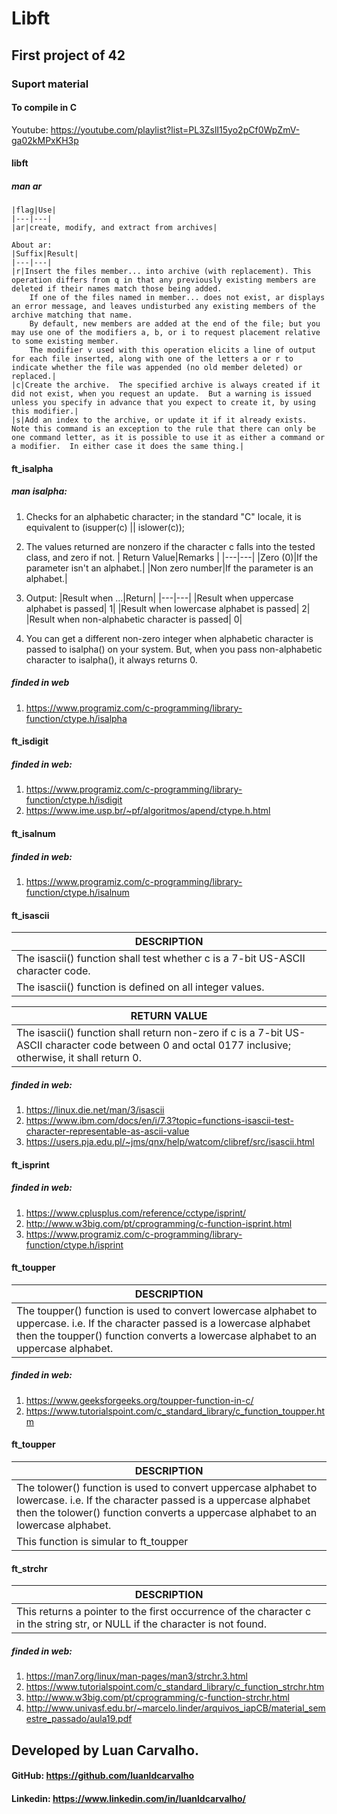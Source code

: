 # Libft
## First project of 42

### Suport material

#### To compile in C
Youtube: https://youtube.com/playlist?list=PL3ZslI15yo2pCf0WpZmV-ga02kMPxKH3p

#### libft
##### man ar
	|flag|Use|
	|---|---|
	|ar|create, modify, and extract from archives|

	About ar:
	|Suffix|Result|
	|---|---|
	|r|Insert the files member... into archive (with replacement). This operation differs from q in that any previously existing members are deleted if their names match those being added.
		If one of the files named in member... does not exist, ar displays an error message, and leaves undisturbed any existing members of the archive matching that name.
		By default, new members are added at the end of the file; but you may use one of the modifiers a, b, or i to request placement relative to some existing member.
		The modifier v used with this operation elicits a line of output for each file inserted, along with one of the letters a or r to indicate whether the file was appended (no old member deleted) or replaced.|
	|c|Create the archive.  The specified archive is always created if it did not exist, when you request an update.  But a warning is issued unless you specify in advance that you expect to create it, by using this modifier.|
	|s|Add an index to the archive, or update it if it already exists.  Note this command is an exception to the rule that there can only be one command letter, as it is possible to use it as either a command or a modifier.  In either case it does the same thing.|

#### ft_isalpha
##### man isalpha:
1.	Checks for an alphabetic character; in the standard "C" locale, it is equivalent to (isupper(c) || islower(c));
1.	The values returned are nonzero if the character c falls into the tested class, and zero if not.
	| Return Value|Remarks |
	|---|---|
	|Zero (0)|If the parameter isn't an alphabet.|
	|Non zero number|If the parameter is an alphabet.|
1.	Output:
	|Result when ...|Return|
	|---|---|
	|Result when uppercase alphabet is passed| 1|
	|Result when lowercase alphabet is passed| 2|
	|Result when non-alphabetic character is passed| 0|

1.	You can get a different non-zero integer when alphabetic character is passed to isalpha() on your system. But, when you pass non-alphabetic character to isalpha(), it always returns 0.

##### finded in web
1. https://www.programiz.com/c-programming/library-function/ctype.h/isalpha

#### ft_isdigit

##### finded in web:
1. https://www.programiz.com/c-programming/library-function/ctype.h/isdigit
2. https://www.ime.usp.br/~pf/algoritmos/apend/ctype.h.html

#### ft_isalnum

##### finded in web:
1. https://www.programiz.com/c-programming/library-function/ctype.h/isalnum

#### ft_isascii

|DESCRIPTION|
|---|
|The isascii() function shall test whether c is a 7-bit US-ASCII character code.|
|The isascii() function is defined on all integer values.|

|RETURN VALUE|
|---|
|The isascii() function shall return non-zero if c is a 7-bit US-ASCII character code between 0 and octal 0177 inclusive; otherwise, it shall return 0.|

##### finded in web:
1. https://linux.die.net/man/3/isascii
1. https://www.ibm.com/docs/en/i/7.3?topic=functions-isascii-test-character-representable-as-ascii-value
1. https://users.pja.edu.pl/~jms/qnx/help/watcom/clibref/src/isascii.html

#### ft_isprint

##### finded in web:
1. https://www.cplusplus.com/reference/cctype/isprint/
1. http://www.w3big.com/pt/cprogramming/c-function-isprint.html
1. https://www.programiz.com/c-programming/library-function/ctype.h/isprint

#### ft_toupper

|DESCRIPTION|
|---|
|The toupper() function is used to convert lowercase alphabet to uppercase. i.e. If the character passed is a lowercase alphabet then the toupper() function converts a lowercase alphabet to an uppercase alphabet.|

##### finded in web:
1. https://www.geeksforgeeks.org/toupper-function-in-c/
1. https://www.tutorialspoint.com/c_standard_library/c_function_toupper.htm

#### ft_toupper

|DESCRIPTION|
|---|
|The tolower() function is used to convert uppercase alphabet to lowercase. i.e. If the character passed is a uppercase alphabet then the tolower() function converts a uppercase alphabet to an lowercase alphabet.|
|This function is simular to ft_toupper|

#### ft_strchr

|DESCRIPTION|
|---|
|This returns a pointer to the first occurrence of the character c in the string str, or NULL if the character is not found.|

##### finded in web:
1. https://man7.org/linux/man-pages/man3/strchr.3.html
1. https://www.tutorialspoint.com/c_standard_library/c_function_strchr.htm
1. http://www.w3big.com/pt/cprogramming/c-function-strchr.html
1. http://www.univasf.edu.br/~marcelo.linder/arquivos_iapCB/material_semestre_passado/aula19.pdf


## Developed by Luan Carvalho.
#### GitHub: https://github.com/luanldcarvalho
#### Linkedin: https://www.linkedin.com/in/luanldcarvalho/
